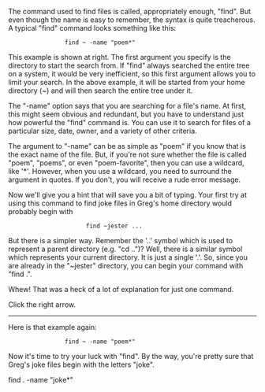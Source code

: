 The command used to find files is called, appropriately enough, "find". But even though the name is easy to remember, the syntax is quite treacherous. A typical "find" command looks something like this:

                    find ~ -name "poem*"

This example is shown at right. The first argument you specify is the directory to start the search from. If "find" always searched the entire tree on a system, it would be very inefficient, so this first argument allows you to limit your search. In the above example, it will be started from your home directory (~) and will then search the entire tree under it.

The "-name" option says that you are searching for a file's name. At first, this might seem obvious and redundant, but you have to understand just how powerful the "find" command is. You can use it to search for files of a particular size, date, owner, and a variety of other criteria.

The argument to "-name" can be as simple as "poem" if you know that is the exact name of the file. But, if you're not sure whether the file is called "poem", "poems", or even "poem-favorite", then you can use a wildcard, like '*'. However, when you use a wildcard, you need to surround the argument in quotes. If you don't, you will receive a rude error message.

Now we'll give you a hint that will save you a bit of typing. Your first try at using this command to find joke files in Greg's home directory would probably begin with

                          find ~jester ...

But there is a simpler way. Remember the '..' symbol which is used to represent a parent directory (e.g. "cd ..")? Well, there is a similar symbol which represents your current directory. It is just a single '.'. So, since you are already in the "~jester" directory, you can begin your command with "find .".

Whew! That was a heck of a lot of explanation for just one command.

Click the right arrow.

   --------------------------

   Here is that example again:

                    find ~ -name "poem*"

Now it's time to try your luck with "find". By the way, you're pretty sure that Greg's joke files begin with the letters "joke".

find . -name "joke*"
